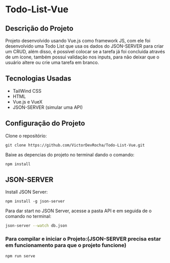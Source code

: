 # Todo-List-Vue

## Descrição do Projeto

Projeto desenvolvido usando Vue.js como framework JS, com ele foi desenvolvido uma Todo List que usa os dados do JSON-SERVER para criar um CRUD, além disso, é possível colocar se a tarefa já foi concluída através de um ícone, também possui validação nos inputs, para não deixar que o usuário altere ou crie uma tarefa em branco.

## Tecnologias Usadas

+ TailWind CSS
+ HTML
+ Vue.js e VueX
+ JSON-SERVER (simular uma API)

## Configuração do Projeto

Clone o repositório:

```
git clone https://github.com/VictorDevRocha/Todo-List-Vue.git
```

Baixe as depencias do projeto no terminal dando o comando:

```
npm install
```

## JSON-SERVER

Install JSON Server:

```
npm install -g json-server
```

Para dar start no JSON Server, acesse a pasta API e em seguida de o comando no terminal:

```bash
json-server --watch db.json
```

### Para compilar e iniciar o Projeto:(JSON-SERVER precisa estar em funcionamento para que o projeto funcione)

```
npm run serve
```
